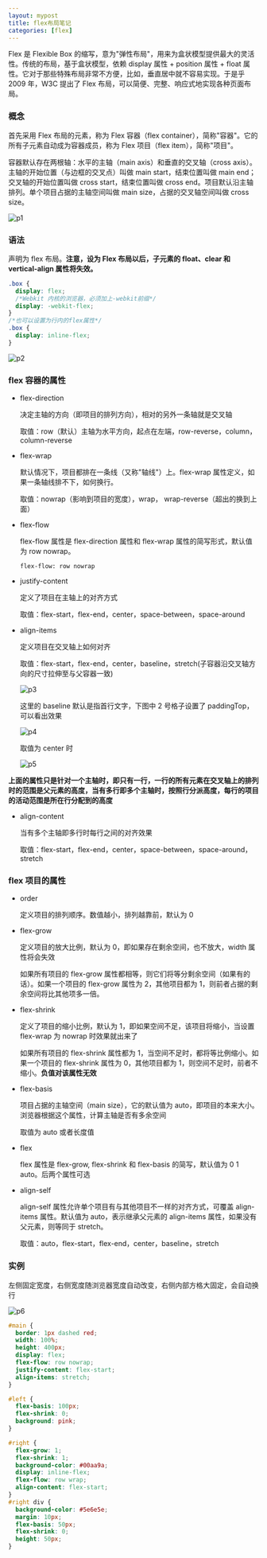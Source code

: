 ```yaml
---
layout: mypost
title: flex布局笔记
categories: [flex]
---
```


Flex 是 Flexible Box 的缩写，意为"弹性布局"，用来为盒状模型提供最大的灵活性。传统的布局，基于盒状模型，依赖 display 属性 + position 属性 + float 属性。它对于那些特殊布局非常不方便，比如，垂直居中就不容易实现。于是乎 2009 年，W3C 提出了 Flex 布局，可以简便、完整、响应式地实现各种页面布局。

### 概念

首先采用 Flex 布局的元素，称为 Flex 容器（flex container），简称"容器"。它的所有子元素自动成为容器成员，称为 Flex 项目（flex item），简称"项目"。

容器默认存在两根轴：水平的主轴（main axis）和垂直的交叉轴（cross axis）。主轴的开始位置（与边框的交叉点）叫做 main start，结束位置叫做 main end；交叉轴的开始位置叫做 cross start，结束位置叫做 cross end。项目默认沿主轴排列。单个项目占据的主轴空间叫做 main size，占据的交叉轴空间叫做 cross size。

![p1](01.png)

### 语法

声明为 flex 布局。**注意，设为 Flex 布局以后，子元素的 float、clear 和 vertical-align 属性将失效。**

```css
.box {
  display: flex;
  /*Webkit 内核的浏览器，必须加上-webkit前缀*/
  display: -webkit-flex;
}
/*也可以设置为行内的flex属性*/
.box {
  display: inline-flex;
}
```

![p2](02.png)

### flex 容器的属性

- flex-direction

  决定主轴的方向（即项目的排列方向），相对的另外一条轴就是交叉轴

  取值：row（默认）主轴为水平方向，起点在左端，row-reverse，column，column-reverse

- flex-wrap

  默认情况下，项目都排在一条线（又称"轴线"）上。flex-wrap 属性定义，如果一条轴线排不下，如何换行。

  取值：nowrap（影响到项目的宽度），wrap， wrap-reverse（超出的换到上面）

- flex-flow

  flex-flow 属性是 flex-direction 属性和 flex-wrap 属性的简写形式，默认值为 row nowrap。

  `flex-flow: row nowrap`

- justify-content

  定义了项目在主轴上的对齐方式

  取值：flex-start，flex-end，center，space-between，space-around

- align-items

  定义项目在交叉轴上如何对齐

  取值：flex-start，flex-end，center，baseline，stretch(子容器沿交叉轴方向的尺寸拉伸至与父容器一致)

  ![p3](03.png)

  这里的 baseline 默认是指首行文字，下图中 2 号格子设置了 paddingTop，可以看出效果

  ![p4](04.jpg)

  取值为 center 时

  ![p5](05.jpg)

**上面的属性只是针对一个主轴时，即只有一行，一行的所有元素在交叉轴上的排列时的范围是父元素的高度，当有多行即多个主轴时，按照行分派高度，每行的项目的活动范围是所在行分配到的高度**

- align-content

  当有多个主轴即多行时每行之间的对齐效果

  取值：flex-start，flex-end，center，space-between，space-around，stretch

### flex 项目的属性

- order

  定义项目的排列顺序。数值越小，排列越靠前，默认为 0

- flex-grow

  定义项目的放大比例，默认为 0，即如果存在剩余空间，也不放大，width 属性将会失效

  如果所有项目的 flex-grow 属性都相等，则它们将等分剩余空间（如果有的话）。如果一个项目的 flex-grow 属性为 2，其他项目都为 1，则前者占据的剩余空间将比其他项多一倍。

- flex-shrink

  定义了项目的缩小比例，默认为 1，即如果空间不足，该项目将缩小，当设置 flex-wrap 为 nowrap 时效果就出来了

  如果所有项目的 flex-shrink 属性都为 1，当空间不足时，都将等比例缩小。如果一个项目的 flex-shrink 属性为 0，其他项目都为 1，则空间不足时，前者不缩小。**负值对该属性无效**

- flex-basis

  项目占据的主轴空间（main size），它的默认值为 auto，即项目的本来大小。浏览器根据这个属性，计算主轴是否有多余空间

  取值为 auto 或者长度值

- flex

  flex 属性是 flex-grow, flex-shrink 和 flex-basis 的简写，默认值为 0 1 auto。后两个属性可选

- align-self

  align-self 属性允许单个项目有与其他项目不一样的对齐方式，可覆盖 align-items 属性。默认值为 auto，表示继承父元素的 align-items 属性，如果没有父元素，则等同于 stretch。

  取值：auto，flex-start，flex-end，center，baseline，stretch

### 实例

左侧固定宽度，右侧宽度随浏览器宽度自动改变，右侧内部方格大固定，会自动换行

![p6](06.jpg)

```css
#main {
  border: 1px dashed red;
  width: 100%;
  height: 400px;
  display: flex;
  flex-flow: row nowrap;
  justify-content: flex-start;
  align-items: stretch;
}

#left {
  flex-basis: 100px;
  flex-shrink: 0;
  background: pink;
}

#right {
  flex-grow: 1;
  flex-shrink: 1;
  background-color: #00aa9a;
  display: inline-flex;
  flex-flow: row wrap;
  align-content: flex-start;
}
#right div {
  background-color: #5e6e5e;
  margin: 10px;
  flex-basis: 50px;
  flex-shrink: 0;
  height: 50px;
}
```
